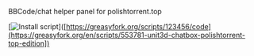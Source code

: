 BBCode/chat helper panel for polishtorrent.top

[![Install script](https://img.shields.io/badge/install%20user%20script-green?style=for-the-badge)]([https://greasyfork.org/scripts/123456/code](https://greasyfork.org/en/scripts/553781-unit3d-chatbox-polishtorrent-top-edition])
